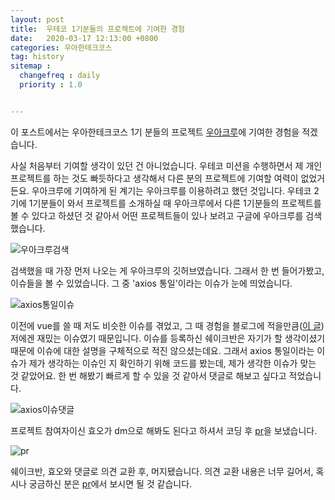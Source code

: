 ```yaml
---
layout: post
title:  우테코 1기분들의 프로젝트에 기여한 경험
date:   2020-03-17 12:13:00 +0800
categories: 우아한테크코스
tag: history
sitemap :
  changefreq : daily
  priority : 1.0


---
```


이 포스트에서는 우아한테크코스 1기 분들의 프로젝트 [우아크루](https://github.com/WoowaCrew/WoowaCrew)에 기여한 경험을 적겠습니다.

사실 처음부터 기여할 생각이 있던 건 아니었습니다. 우테코 미션을 수행하면서 제 개인 프로젝트를 하는 것도 빠듯하다고 생각해서 다른 분의 프로젝트에 기여할 여력이 없었거든요. 우아크루에 기여하게 된 계기는 우아크루를 이용하려고 했던 것입니다. 우테코 2기에 1기분들이 와서 프로젝트를 소개하실 때 우아크루에서 다른 1기분들의 프로젝트를 볼 수 있다고 하셨던 것 같아서 어떤 프로젝트들이 있나 보려고 구글에 우아크루를 검색했습니다.

![우아크루검색](https://dl.dropbox.com/s/h3392jo0s1jnlwr/%EC%9A%B0%EC%95%84%ED%81%AC%EB%A3%A8%EA%B2%80%EC%83%89.png) 

검색했을 때 가장 먼저 나오는 게 우아크루의 깃허브였습니다. 그래서 한 번 들어가봤고, 이슈들을 볼 수 있었습니다. 그 중 'axios 통일'이라는 이슈가 눈에 띄었습니다.

![axios통일이슈](https://dl.dropbox.com/s/hj8v010p6bxwf54/axios%ED%86%B5%EC%9D%BC%EC%9D%B4%EC%8A%88.png)

이전에 vue를 쓸 때 저도 비슷한 이슈를 겪었고, 그 때 경험을 블로그에 적을만큼([이 글](https://p-vibe.github.io/2019/08/04/axios-di/)) 저에겐 재밌는 이슈였기 때문입니다. 이슈를 등록하신 쉐이크반은 자기가 할 생각이셨기 때문에 이슈에 대한 설명을 구체적으로 적진 않으셨는데요. 그래서 axios 통일이라는 이슈가 제가 생각하는 이슈인 지 확인하기 위해 코드를 봤는데, 제가 생각한 이슈가 맞는 것 같았어요. 한 번 해봤기 빠르게 할 수 있을 것 같아서 댓글로 해보고 싶다고 적었습니다.

![axios이슈댓글](https://dl.dropbox.com/s/og1uhy93a0408lw/axios%EC%9D%B4%EC%8A%88%EC%97%90%EB%8C%93%EA%B8%80.png)

프로젝트 참여자이신 효오가 dm으로 해봐도 된다고 하셔서 코딩 후 [pr](https://github.com/WoowaCrew/WoowaCrew/pull/356)을 보냈습니다.

![pr](https://dl.dropbox.com/s/xy8f1ag93j17xz8/pr.png)

쉐이크반, 효오와 댓글로 의견 교환 후, 머지됐습니다. 의견 교환 내용은 너무 길어서, 혹시나 궁금하신 분은 [pr](https://github.com/WoowaCrew/WoowaCrew/pull/356)에서 보시면 될 것 같습니다.


